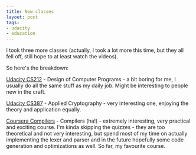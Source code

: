 ```yaml
--- 
title: New classes
layout: post
tags: 
- udacity
- education
---
```

I took three more classes (actually, I took a lot more this time, but they all fell off, still hope to at least watch the videos).

So here's the breakdown:

[Udacity CS212](http://www.udacity.com/course/cs212) - Design of Computer Programs - a bit boring for me, I usually do all the same stuff as my daily job. Might be interesting to people new in the craft.

[Udacity CS387](http://www.udacity.com/course/cs387) - Applied Cryptography - very interesting one, enjoying the theory and application equally.

[Coursera Compilers](http://coursera.org/compilers) - Compilers (ha!) - extremely interesting, very practical and exciting course. I'm kinda skipping the quizzes - they are too theoretical and not very interesting, but spend most of my time on actually implementing the lexer and parser and in the future hopefully some code generation and optimizations as well. So far, my favourite course.
